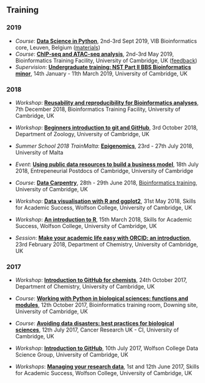 ## Training

### 2019

- *Course*: [**Data Science in Python**](https://training.vib.be/data-science-python), 2nd-3rd Sept 2019, VIB Bioinformatics core, Leuven, Belgium ([materials](https://github.com/pycam/python-data-science))
- *Course*: [**ChIP-seq and ATAC-seq analysis**](https://www.training.cam.ac.uk/bioinformatics/event/2836139), 2nd-3rd May 2019, Bioinformatics Training Facility, University of Cambridge, UK ([feedback](https://www.surveymonkey.com/results/SM-SSHSG2HBV/))
- *Supervision*: [**Undergraduate training: NST Part II BBS Bioinformatics minor**](https://bioinfotraining.bio.cam.ac.uk/undergraduate), 14th January - 11th March 2019, University of Cambridge, UK


### 2018

- *Workshop*: [**Reusability and reproducibility for Bioinformatics analyses**](../../../20181207_intro_github/blob/master/README.md), 7th December 2018, Bioinformatics Training Facility, University of Cambridge, UK

- *Workshop*: [**Beginners introduction to git and GitHub**](../../../20181003_Intro_git_GitHub/blob/master/README.md), 3rd October 2018, Department of Zoology, University of Cambridge, UK

- *Summer School 2018 TrainMalta*: [**Epigenomics**](../../../20180726_TrainMalta_Unix_R//blob/master/README.md), 23rd - 27th July 2018, University of Malta 

- *Event*: [**Using public data resources to build a business model**](../../../20180718_public_data_resources_to_business_model/blob/master/README.md), 18th July 2018, Entrepeneurial Postdocs of Cambridge, University of Cambridge

- *Course*: [**Data Carpentry**](https://tavareshugo.github.io/2018-06-28-cambridge/), 28th - 29th June 2018, [Bioinformatics training](https://training.csx.cam.ac.uk/bioinformatics/event/2463814), University of Cambridge, UK

- *Workshop*: [**Data visualisation with R and ggplot2**](../../../20180531_DataVisualisationRggplot2_Wolfson_Cambridge/blob/master/README.md), 31st May 2018, Skills for Academic Success, Wolfson College, University of Cambridge, UK

- *Workshop*: [**An introduction to R**](../../../20180315_IntroductionToR_Wolfson_Cambridge/blob/master/README.md), 15th March 2018, Skills for Academic Success, Wolfson College, University of Cambridge, UK

- *Session*: [**Make your academic life easy with ORCID: an introduction**](../../../20180223_ORCID_Chemistry_Cambridge/blob/master/README.md), 23rd February 2018, Department of Chemistry, University of Cambridge, UK


### 2017

- *Workshop*: [**Introduction to GitHub for chemists**](../../../20171024_GitHub_Chemistry_Cambridge/blob/master/README.md), 24th October 2017, Department of Chemistry, University of Cambridge, UK

- *Course*: [**Working with Python in biological sciences: functions and modules**](../../../20171012_PythonAdvanced_Cambridge/blob/master/README.md), 12th October 2017, Bioinformatics training room, Downing site, University of Cambridge, UK

- *Course*: [**Avoiding data disasters: best practices for biological sciences**](../../../20170712_AvoidDataDisasters/blob/master/README.md), 12th July 2017, Cancer Research UK - CI, University of Cambridge, UK

- *Workshop*: [**Introduction to GitHub**](../../../20170710_GitHub_Wolfson/blob/master/README.md), 10th July 2017, Wolfson College Data Science Group, University of Cambridge, UK

- *Workshops*: [**Managing your research data**](../../../20170601_RDM_Wolfson/blob/master/README.md), 1st and 12th June 2017, Skills for Academic Success, Wolfson College, University of Cambridge, UK
